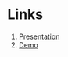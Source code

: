 # Links

1. [Presentation](https://manika-lamba.github.io/workshop-iim/presentation/#/title-slide)
2. [Demo](https://manika-lamba.shinyapps.io/TopicModelingwithR/)
